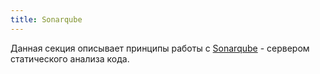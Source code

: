 ```yaml
---
title: Sonarqube
---
```


Данная секция описывает принципы работы с [Sonarqube][site] - сервером 
статического анализа кода.

  [site]: http://www.sonarqube.org/
